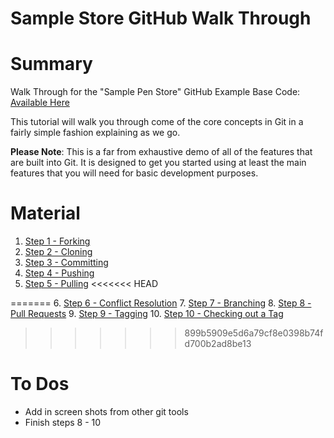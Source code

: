 Sample Store GitHub Walk Through
====================

# Summary

Walk Through for the "Sample Pen Store" GitHub Example
Base Code: [Available Here](https://github.com/git-walkthrough/sample-store)

This tutorial will walk you through come of the core concepts in Git in a fairly simple fashion explaining as we go.

**Please Note**: This is a far from exhaustive demo of all of the features that are built into Git.  It is designed to get you started using at least the main features that you will need for basic development purposes.

# Material

1. [Step 1 - Forking](steps/step-1-forking.md)
2. [Step 2 - Cloning](steps/step-2-cloning.md)
3. [Step 3 - Committing](steps/step-3-committing.md)
4. [Step 4 - Pushing](steps/step-4-pushing.md)
5. [Step 5 - Pulling](steps/step-5-pushing.md)
<<<<<<< HEAD

=======
6. [Step 6 - Conflict Resolution](steps/step-6-conflict-resolution.md)
7. [Step 7 - Branching](steps/step-7-branching.md)
8. [Step 8 - Pull Requests](steps/step-8-pull-requests.md)
9. [Step 9 - Tagging](steps/step-9-tagging.md)
10. [Step 10 - Checking out a Tag](steps/step-10-checking-out-a-tag.md)
>>>>>>> 899b5909e5d6a79cf8e0398b74fd700b2ad8be13

# To Dos

 - Add in screen shots from other git tools
 - Finish steps 8 - 10